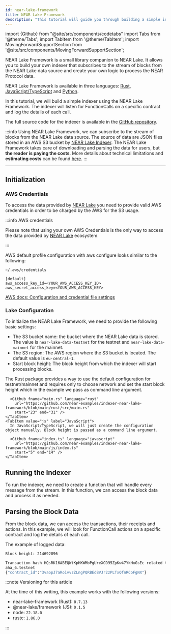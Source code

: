 ```yaml
---
id: near-lake-framework
title: NEAR Lake Framework
description: "This tutorial will guide you through building a simple indexer using the NEAR Lake Framework. The indexer will listen for FunctionCalls on a specific contract and log the details of each call."
---
```


import {Github} from "@site/src/components/codetabs"
import Tabs from '@theme/Tabs';
import TabItem from '@theme/TabItem';
import MovingForwardSupportSection from '@site/src/components/MovingForwardSupportSection';

NEAR Lake Framework is a small library companion to NEAR Lake. It allows you to build your own indexer that subscribes to the stream of blocks from the NEAR Lake data source and create your own logic to process the NEAR Protocol data.

NEAR Lake Framework is available in three languages: [Rust](https://github.com/near/near-lake-framework-rs), [JavaScript/TypeScript](https://github.com/near/near-lake-framework-js) and [Python](https://github.com/frolvanya/near-lake-framework-py).

In this tutorial, we will build a simple indexer using the NEAR Lake Framework. The indexer will listen for FunctionCalls on a specific contract and log the details of each call.

The full source code for the indexer is available in the [GitHub repository](https://github.com/near-examples/indexer-near-lake-framework?tab=readme-ov-file).

:::info
Using NEAR Lake Framework, we can subscribe to the stream of blocks from the NEAR Lake data source. The source of data are JSON files stored in an AWS S3 bucket by [NEAR Lake Indexer](https://github.com/aurora-is-near/near-lake-indexer). The NEAR Lake Framework takes care of downloading and parsing the data for users, but **the reader is paying the costs**. More details about technical limitations and **estimating costs** can be found [here](../lake-framework/near-lake-framework#how-does-it-compare-to-near-indexer-framework).
:::

---

## Initialization

### AWS Credentials

To access the data provided by [NEAR Lake](../lake-framework/near-lake) you need to provide valid AWS credentials in order to be charged by the AWS for the S3 usage.

:::info AWS credentials

Please note that using your own AWS Credentials is the only way to access the data provided by [NEAR Lake](../lake-framework/near-lake) ecosystem.

:::


AWS default profile configuration with aws configure looks similar to the following:

```
~/.aws/credentials
```

```
[default]
aws_access_key_id=<YOUR_AWS_ACCESS_KEY_ID>
aws_secret_access_key=<YOUR_AWS_ACCESS_KEY>
```

[AWS docs: Configuration and credential file settings](https://docs.aws.amazon.com/cli/latest/userguide/cli-configure-files.html)

### Lake Configuration

To initialize the NEAR Lake Framework, we need to provide the following basic settings:

- The S3 bucket name: the bucket where the NEAR Lake data is stored. The value is `near-lake-data-testnet` for the testnet and `near-lake-data-mainnet` for the mainnet.
- The S3 region: The AWS region where the S3 bucket is located. The default value is `eu-central-1`.
- Start block height: The block height from which the indexer will start processing blocks.


<Tabs groupId="code-tabs">
    <TabItem value="rust" label="Rust" default>
      The Rust package provides a way to use the default configuration for testnet/mainnet and requires only to choose network and set the start block height which in the example we pass as command line argument. 

      <Github fname="main.rs" language="rust"
        url="https://github.com/near-examples/indexer-near-lake-framework/blob/main/rust/src/main.rs"
        start="23" end="31" />
    </TabItem>
    <TabItem value="js" label="JavaScript">
      In JavaScript/TypeScript, we will just create the configuration object manually. Block height is passed as a command line argument.

      <Github fname="index.ts" language="javascript"
        url="https://github.com/near-examples/indexer-near-lake-framework/blob/main/js/index.ts"
        start="5" end="14" />
    </TabItem>
</Tabs>

## Running the Indexer

To run the indexer, we need to create a function that will handle every message from the stream. In this function, we can access the block data and process it as needed.

<Tabs groupId="code-tabs">
    <TabItem value="rust" label="Rust" default>
      <Github fname="main.rs" language="rust"
        url="https://github.com/near-examples/indexer-near-lake-framework/blob/main/rust/src/main.rs"
        start="51" end="70" />
    </TabItem>
    <TabItem value="js" label="JavaScript">
      <Github fname="index.ts" language="javascript"
        url="https://github.com/near-examples/indexer-near-lake-framework/blob/main/js/index.ts"
        start="98" end="101" />
    </TabItem>
</Tabs>

## Parsing the Block Data

From the block data, we can access the transactions, their receipts and actions. In this example, we will look for FunctionCall actions on a specific contract and log the details of each call.

<Tabs groupId="code-tabs">
    <TabItem value="rust" label="Rust" default>
      <Github fname="main.rs" language="rust"
        url="https://github.com/near-examples/indexer-near-lake-framework/blob/main/rust/src/main.rs"
        start="72" end="156" />
    </TabItem>
    <TabItem value="js" label="JavaScript">
      <Github fname="index.ts" language="javascript"
        url="https://github.com/near-examples/indexer-near-lake-framework/blob/main/js/index.ts"
        start="24" end="89" />
    </TabItem>
</Tabs>

The example of logged data:
```bash
Block height: 214692896

Transaction hash HQsRK16ABEQWtKpHKWMbPgUreXCD95ZpKw47YkHxGsEc related to 6QpDUkd5n2xJ6mTjkdzXDbvMFo5mEzANS1t4Hfr76SAY executed with status "SuccessValue"
aha_6.testnet
{"contract_id":"3vaopJ7aRoivvzZLngPQRBEd8VJr2zPLTxQfnRCoFgNX"}
```

<MovingForwardSupportSection />

:::note Versioning for this article

At the time of this writing, this example works with the following versions:

- near-lake-framework (Rust): `0.7.13`
- @near-lake/framework (JS): `0.1.5`
- node: `22.18.0`
- rustc: `1.86.0`

:::